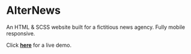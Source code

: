 # AlterNews

An HTML & SCSS website built for a fictitious news agency. Fully mobile responsive.

Click <a href="https://andreiracasan.github.io/alternews/">**here**</a> for a live demo.
